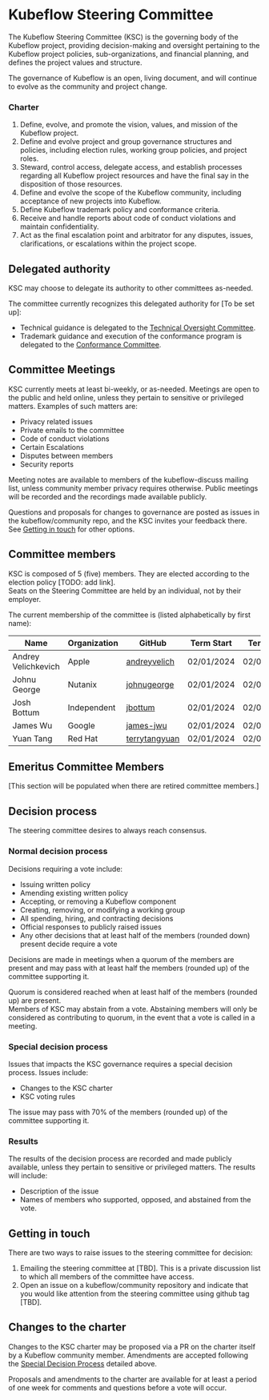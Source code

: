 # Kubeflow Steering Committee
The Kubeflow Steering Committee (KSC) is the governing body of the Kubeflow project, providing decision-making and oversight pertaining to the Kubeflow project policies, sub-organizations, and financial planning, and defines the project values and structure.

The governance of Kubeflow is an open, living document, and will continue to evolve as the community and project change.

### Charter

1. Define, evolve, and promote the vision, values, and mission of the Kubeflow project.
1. Define and evolve project and group governance structures and policies, including election rules, working group policies, and project roles.
1. Steward, control access, delegate access, and establish processes regarding all Kubeflow project resources and have the final say in the disposition of those resources.
1. Define and evolve the scope of the Kubeflow community, including acceptance of new projects into Kubeflow.
1. Define Kubeflow trademark policy and conformance criteria.
1. Receive and handle reports about code of conduct violations and maintain confidentiality.
1. Act as the final escalation point and arbitrator for any disputes, issues, clarifications, or escalations within the project scope.

## Delegated authority

KSC may choose to delegate its authority to other committees as-needed.

The committee currently recognizes this delegated authority for [To be set up]:

-  Technical guidance is delegated to the [Technical Oversight Committee](https://github.com/kubeflow/community/blob/master/proposals/TECH-OVERSIGHT-COMMITTEE.md).
-  Trademark guidance and execution of the conformance program is delegated to the [Conformance Committee](https://github.com/kubeflow/community/blob/master/proposals/CONFORMANCE-COMMITTEE.md).

## Committee Meetings

KSC currently meets at least bi-weekly, or as-needed. Meetings are open to the public and held online, unless they pertain to sensitive or privileged matters. Examples of such matters are:
- Privacy related issues
- Private emails to the committee
- Code of conduct violations
- Certain Escalations
- Disputes between members
- Security reports

Meeting notes are available to members of the kubeflow-discuss mailing list, unless community member privacy requires otherwise. Public meetings will be recorded and the recordings made available publicly.

Questions and proposals for changes to governance are posted as issues in the kubeflow/community repo, and the KSC invites your feedback there. See [Getting in touch](#getting-in-touch) for other options.

## Committee members

KSC is composed of 5 (five) members. They are elected according to the election policy [TODO: add link].  
Seats on the Steering Committee are held by an individual, not by their employer.  

The current membership of the committee is (listed alphabetically by first name):

| Name                | Organization | GitHub     										   | Term Start | Term End   |
|---------------------|--------------|-----------------------------------------------------|------------|------------|
| Andrey Velichkevich | Apple 		 | [andreyvelich](https://github.com/andreyvelich/)    | 02/01/2024 | 02/01/2026 |
| Johnu George        | Nutanix 	 | [johnugeorge](https://github.com/johnugeorge/)      | 02/01/2024 | 02/01/2026 |
| Josh Bottum         | Independent  | [jbottum](https://github.com/jbottum/)        	   | 02/01/2024 | 02/01/2025 |
| James Wu            | Google 		 | [james-jwu](https://github.com/james-jwu/)          | 02/01/2024 | 02/01/2025 |
| Yuan Tang           | Red Hat      | [terrytangyuan](https://github.com/terrytangyuan/)  | 02/01/2024 | 02/01/2026 |


## Emeritus Committee Members

[This section will be populated when there are retired committee members.]

## Decision process

The steering committee desires to always reach consensus.

### Normal decision process

Decisions requiring a vote include:
- Issuing written policy
- Amending existing written policy
- Accepting, or removing a Kubeflow component
- Creating, removing, or modifying a working group
- All spending, hiring, and contracting decisions
- Official responses to publicly raised issues
- Any other decisions that at least half of the members (rounded down) present decide require a vote

Decisions are made in meetings when a quorum of the members are present and may pass with at least half the members (rounded up) of the committee supporting it.

Quorum is considered reached when at least half of the members (rounded up) are present.  
Members of KSC may abstain from a vote. Abstaining members will only be considered as contributing to quorum, in the event that a vote is called in a meeting.

### Special decision process

Issues that impacts the KSC governance requires a special decision process. Issues include:
- Changes to the KSC charter
- KSC voting rules

The issue may pass with 70% of the members (rounded up) of the committee supporting it.

### Results

The results of the decision process are recorded and made publicly available, unless they pertain to sensitive or privileged matters. The results will include:
- Description of the issue
- Names of members who supported, opposed, and abstained from the vote.

## Getting in touch

There are two ways to raise issues to the steering committee for decision:

1. Emailing the steering committee at [TBD]. This is a private discussion list to which all members of the committee have access.
1. Open an issue on a kubeflow/community repository and indicate that you would like attention from the steering committee using github tag [TBD].

## Changes to the charter

Changes to the KSC charter may be proposed via a PR on the charter itself by a Kubeflow community member. Amendments are accepted following the [Special Decision Process](#special-decision-process) detailed above.

Proposals and amendments to the charter are available for at least a period of one week for comments and questions before a vote will occur.
